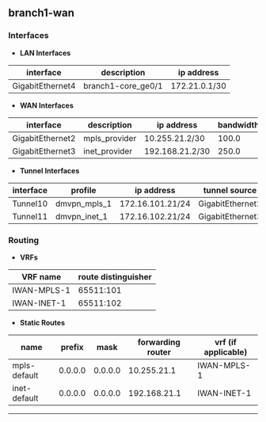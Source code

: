 
## branch1-wan

### Interfaces

* **LAN Interfaces**

| interface     | description  | ip address   |
| ------------- | ------------ | ------------ |
| GigabitEthernet4 | branch1-core_ge0/1 |  172.21.0.1/30 |

* **WAN Interfaces**

| interface     | description  | ip address   | bandwidth |
| ------------- | ------------ | ------------ | --------- |
| GigabitEthernet2 | mpls_provider | 10.255.21.2/30 | 100.0 |
| GigabitEthernet3 | inet_provider | 192.168.21.2/30 | 250.0 |

* **Tunnel Interfaces**

| interface     | profile      | ip address   | tunnel source |
| ------------- | -------------| ------------ | ------------- |
| Tunnel10 | dmvpn_mpls_1 | 172.16.101.21/24 | GigabitEthernet2 |
| Tunnel11 | dmvpn_inet_1 | 172.16.102.21/24 | GigabitEthernet3 |

### Routing

* **VRFs**

| VRF name | route distinguisher |
| -------- | ------------------- |
| IWAN-MPLS-1 |  65511:101 |
| IWAN-INET-1 |  65511:102 |

* **Static Routes**
 
| name | prefix | mask | forwarding router | vrf (if applicable) |
| ---- | ------ | ---- | ----------------- | ------------------- |
| mpls-default | 0.0.0.0 | 0.0.0.0 | 10.255.21.1 | IWAN-MPLS-1 | 
| inet-default | 0.0.0.0 | 0.0.0.0 | 192.168.21.1 | IWAN-INET-1 | 

_________________________________________________________________
